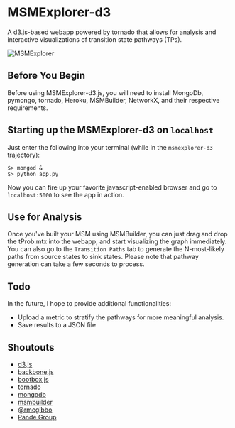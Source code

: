 MSMExplorer-d3
=================

A d3.js-based webapp powered by tornado that allows for analysis and interactive visualizations of transition state pathways (TPs).

![MSMExplorer](https://raw.github.com/cxhernandez/msmexplorer-d3/master/images/example.png)

Before You Begin
----------------
Before using MSMExplorer-d3.js, you will need to install MongoDb, pymongo, tornado, Heroku, MSMBuilder, NetworkX, and their respective requirements.


Starting up the MSMExplorer-d3 on ``localhost``
----------------
Just enter the following into your terminal (while in the ``msmexplorer-d3`` trajectory):

````
$> mongod &
$> python app.py
````

Now you can fire up your favorite javascript-enabled browser and go to ``localhost:5000`` to see the app in action.

Use for Analysis
----------------
Once you've built your MSM using MSMBuilder, you can just drag and drop the tProb.mtx into the webapp, and start visualizing the graph immediately. You can also go to the ``Transition Paths`` tab to generate the N-most-likely paths from source states to sink states. Please note that pathway generation can take a few seconds to process.

Todo
---------------

In the future, I hope to provide additional functionalities:

+ Upload a metric to stratify the pathways for more meaningful analysis.
+ Save results to a JSON file

Shoutouts
----------------

- [d3.js](http://d3js.org/)
- [backbone.js](http://backbonejs.org/)
- [bootbox.js](http://bootboxjs.com/)
- [tornado](http://www.tornadoweb.org/en/stable/)
- [mongodb](http://www.mongodb.org/)
- [msmbuilder](http://msmbuilder.org/)
- [@rmcgibbo](https://github.com/rmcgibbo)
- [Pande Group](http://pande.stanford.edu/)
